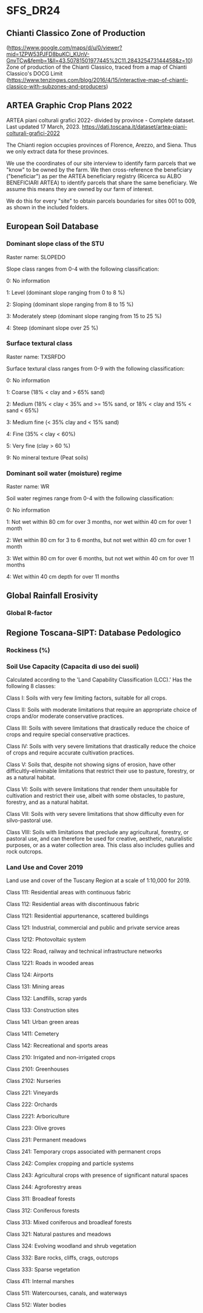 # SFS_DR24

## Chianti Classico Zone of Production
(https://www.google.com/maps/d/u/0/viewer?mid=1ZPW53PJFD8buKCi_KUnV-GnvTCw&femb=1&ll=43.50781501977445%2C11.284325473144458&z=10) 
Zone of production of the Chianti Classico, traced from a map of Chianti Classico's DOCG Limit (https://www.tenzingws.com/blog/2016/4/15/interactive-map-of-chianti-classico-with-subzones-and-producers) 


## ARTEA Graphic Crop Plans 2022
ARTEA piani colturali grafici 2022- divided by province - Complete dataset. Last updated 17 March, 2023.
https://dati.toscana.it/dataset/artea-piani-colturali-grafici-2022 

The Chianti region occupies provinces of Florence, Arezzo, and Siena. Thus we only extract data for these provinces. 

We use the coordinates of our site interview to identify farm parcels that we "know" to be owned by the farm. We then cross-reference the beneficiary ("beneficiar") as per the ARTEA beneficiary registry (Ricerca su ALBO BENEFICIARI ARTEA) to identify parcels that share the same beneficiary. We assume this means they are owned by our farm of interest. 

We do this for every "site" to obtain parcels boundaries for sites 001 to 009, as shown in the included folders. 

## European Soil Database

### Dominant slope class of the STU
Raster name: SLOPEDO

Slope class ranges from 0-4 with the following classification:

0: No information

1: Level (dominant slope ranging from 0 to 8 %)

2: Sloping (dominant slope ranging from 8 to 15 %)

3: Moderately steep (dominant slope ranging from 15 to 25 %)

4: Steep (dominant slope over 25 %)   

### Surface textural class
Raster name: TXSRFDO

Surface textural class ranges from 0-9 with the following classification:

0: No information

1: Coarse (18% < clay and > 65% sand)

2: Medium (18% < clay < 35% and >= 15% sand, or 18% < clay and 15% < sand < 65%)

3: Medium fine (< 35% clay and < 15% sand)

4: Fine (35% < clay < 60%)

5: Very fine (clay > 60 %)   

9: No mineral texture (Peat soils)

### Dominant soil water (moisture) regime
Raster name: WR

Soil water regimes range from 0-4 with the following classification:

0: No information

1: Not wet within 80 cm for over 3 months, nor wet within 40 cm for over 1 month

2: Wet within 80 cm for 3 to 6 months, but not wet within 40 cm for over 1 month

3: Wet within 80 cm for over 6 months, but not wet within 40 cm for over 11 months

4: Wet within 40 cm depth for over 11 months

## Global Rainfall Erosivity 
### Global R-factor

## Regione Toscana-SIPT: Database Pedologico 
### Rockiness (%)

### Soil Use Capacity (Capacita di uso dei suoli)

Calculated according to the 'Land Capability Classification (LCC).' Has the following 8 classes:

Class I: Soils with very few limiting factors, suitable for all crops.

Class II: Soils with moderate limitations that require an appropriate choice of crops and/or moderate conservative practices.

Class III: Soils with severe limitations that drastically reduce the choice of crops and require special conservative practices.

Class IV: Soils with very severe limitations that drastically reduce the choice of crops and require accurate cultivation practices.

Class V: Soils that, despite not showing signs of erosion, have other difficultly-eliminable limitations that restrict their use to pasture, forestry, or as a natural habitat.

Class VI: Soils with severe limitations that render them unsuitable for cultivation and restrict their use, albeit with some obstacles, to pasture, forestry, and as a natural habitat.

Class VII: Soils with very severe limitations that show difficulty even for silvo-pastoral use.

Class VIII: Soils with limitations that preclude any agricultural, forestry, or pastoral use, and can therefore be used for creative, aesthetic, naturalistic purposes, or as a water collection area. This class also includes gullies and rock outcrops.


### Land Use and Cover 2019

Land use and cover of the Tuscany Region at a scale of 1:10,000 for 2019. 

Class 111: Residential areas with continuous fabric

Class 112: Residential areas with discontinuous fabric

Class 1121: Residential appurtenance, scattered buildings

Class 121: Industrial, commercial and public and private service areas

Class 1212: Photovoltaic system

Class 122: Road, railway and technical infrastructure networks

Class 1221: Roads in wooded areas

Class 124: Airports

Class 131: Mining areas

Class 132: Landfills, scrap yards

Class 133: Construction sites

Class 141: Urban green areas

Class 1411: Cemetery

Class 142: Recreational and sports areas

Class 210: Irrigated and non-irrigated crops

Class 2101: Greenhouses

Class 2102: Nurseries

Class 221: Vineyards

Class 222: Orchards

Class 2221: Arboriculture

Class 223: Olive groves

Class 231: Permanent meadows

Class 241: Temporary crops associated with permanent crops

Class 242: Complex cropping and particle systems

Class 243: Agricultural crops with presence of significant natural spaces

Class 244: Agroforestry areas

Class 311: Broadleaf forests

Class 312: Coniferous forests

Class 313: Mixed coniferous and broadleaf forests

Class 321: Natural pastures and meadows

Class 324: Evolving woodland and shrub vegetation

Class 332: Bare rocks, cliffs, crags, outcrops

Class 333: Sparse vegetation

Class 411: Internal marshes

Class 511: Watercourses, canals, and waterways

Class 512: Water bodies
